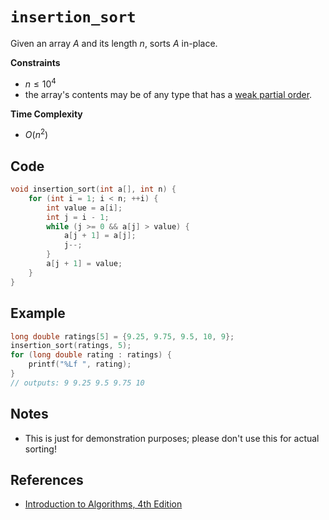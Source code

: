 # `insertion_sort`
Given an array $A$ and its length $n$, sorts $A$ in-place.

**Constraints**
- $n \le 10^{4}$
- the array's contents may be of any type that has a [weak partial order](https://eli.thegreenplace.net/2018/partial-and-total-orders/#:~:text=While%20a%20partial%20order%20lets,all%20elements%20in%20a%20set.).

**Time Complexity**
- $O(n^{2})$

## Code
```c
void insertion_sort(int a[], int n) {
	for (int i = 1; i < n; ++i) {
		int value = a[i];
		int j = i - 1;
		while (j >= 0 && a[j] > value) {
			a[j + 1] = a[j];
			j--;
		}
		a[j + 1] = value;
	}
}
```

## Example
```cpp
long double ratings[5] = {9.25, 9.75, 9.5, 10, 9};
insertion_sort(ratings, 5);
for (long double rating : ratings) {
	printf("%Lf ", rating);
}
// outputs: 9 9.25 9.5 9.75 10
```

## Notes
- This is just for demonstration purposes; please don't use this for actual sorting!

## References
- [Introduction to Algorithms, 4th Edition](https://mitpress.mit.edu/books/introduction-algorithms-fourth-edition)

